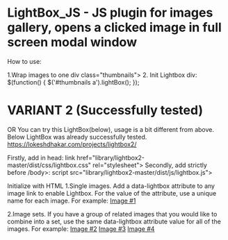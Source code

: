 # LightBox_JS - JS plugin for images gallery, opens a clicked image in full screen modal window

How to use:

1.Wrap images to one div class="thumbnails">
2. Init Lightbox div:  $(function() { $('#thumbnails a').lightBox(); });



VARIANT 2 (Successfully tested)
=============================================================
OR You can try this LightBox(below), usage is a bit different from above. Below LightBox was already successfully tested.
https://lokeshdhakar.com/projects/lightbox2/

Firstly, add in head:
link href="library/lightbox2-master/dist/css/lightbox.css" rel="stylesheet">
Secondly, add strictly before /body>:
script src="library/lightbox2-master/dist/js/lightbox.js">

Initialize with HTML
1.Single images. Add a data-lightbox attribute to any image link to enable Lightbox. For the value of the attribute, use a unique name for each image. For example:
<a href="images/image-1.jpg" data-lightbox="image-1" data-title="My caption">Image #1</a>

2.Image sets. If you have a group of related images that you would like to combine into a set, use the same data-lightbox attribute value for all of the images. For example:
<a href="images/image-2.jpg" data-lightbox="roadtrip">Image #2</a>
<a href="images/image-3.jpg" data-lightbox="roadtrip">Image #3</a>
<a href="images/image-4.jpg" data-lightbox="roadtrip">Image #4</a>
